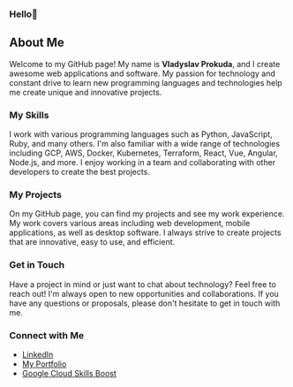 ### Hello👋

## About Me

Welcome to my GitHub page! My name is **Vladyslav Prokuda**, and I create awesome web applications and software. My passion for technology and constant drive to learn new programming languages and technologies help me create unique and innovative projects.

### My Skills

I work with various programming languages such as Python, JavaScript, Ruby, and many others. I'm also familiar with a wide range of technologies including GCP, AWS, Docker, Kubernetes, Terraform, React, Vue, Angular, Node.js, and more. I enjoy working in a team and collaborating with other developers to create the best projects.

### My Projects

On my GitHub page, you can find my projects and see my work experience. My work covers various areas including web development, mobile applications, as well as desktop software. I always strive to create projects that are innovative, easy to use, and efficient.

### Get in Touch

Have a project in mind or just want to chat about technology? Feel free to reach out! I'm always open to new opportunities and collaborations. If you have any questions or proposals, please don't hesitate to get in touch with me.

### Connect with Me

 - [LinkedIn](https://www.linkedin.com/in/vladyslav-prokuda-9774a0160)
 - [My Portfolio](https://prokudavlad.github.io/My-Portfolio/) 
 - [Google Cloud Skills Boost](https://www.cloudskillsboost.google/public_profiles/2b848882-0606-411c-86b6-9688ea181c95)
